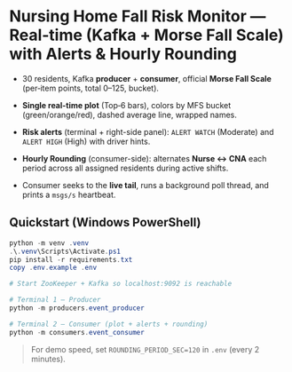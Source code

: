 # Nursing Home Fall Risk Monitor — Real‑time (Kafka + Morse Fall Scale) with Alerts & Hourly Rounding
- 30 residents, Kafka **producer** + **consumer**, official **Morse Fall Scale** (per‑item points, total 0–125, bucket).
- **Single real-time plot** (Top‑6 bars), colors by MFS bucket (green/orange/red), dashed average line, wrapped names.
- **Risk alerts** (terminal + right-side panel): `ALERT WATCH` (Moderate) and `ALERT HIGH` (High) with driver hints.

- **Hourly Rounding** (consumer-side): alternates **Nurse ↔ CNA** each period across all assigned residents during active shifts.

- Consumer seeks to the **live tail**, runs a background poll thread, and prints a `msgs/s` heartbeat.

## Quickstart (Windows PowerShell)

```powershell
python -m venv .venv
.\.venv\Scripts\Activate.ps1
pip install -r requirements.txt
copy .env.example .env

# Start ZooKeeper + Kafka so localhost:9092 is reachable

# Terminal 1 – Producer
python -m producers.event_producer

# Terminal 2 – Consumer (plot + alerts + rounding)
python -m consumers.event_consumer
```
> For demo speed, set `ROUNDING_PERIOD_SEC=120` in `.env` (every 2 minutes).
